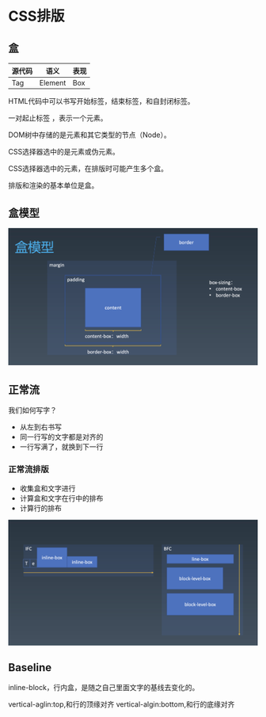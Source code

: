 # CSS排版

## 盒

源代码 | 语义 | 表现
---|--- | ---
Tag | Element | Box



HTML代码中可以书写开始标签，结束标签，和自封闭标签。

一对起止标签 ，表示一个元素。

DOM树中存储的是元素和其它类型的节点（Node）。

CSS选择器选中的是元素或伪元素。

CSS选择器选中的元素，在排版时可能产生多个盒。

排版和渲染的基本单位是盒。

## 盒模型

![](./box.png)

## 正常流

我们如何写字？
- 从左到右书写
- 同一行写的文字都是对齐的
- 一行写满了，就换到下一行

### 正常流排版
- 收集盒和文字进行
- 计算盒和文字在行中的排布
- 计算行的排布

![](bfc.png)

## Baseline

inline-block，行内盒，是随之自己里面文字的基线去变化的。

vertical-aglin:top,和行的顶缘对齐
vertical-algin:bottom,和行的底缘对齐
